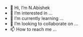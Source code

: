 - 👋 Hi, I’m N.Abishek
- 👀 I’m interested in ...
- 🌱 I’m currently learning ...
- 💞️ I’m looking to collaborate on ...
- 📫 How to reach me ...

<!---
abishek777mammy/abishek777mammy is a ✨ special ✨ repository because its `README.md` (this file) appears on your GitHub profile.
You can click the Preview link to take a look at your changes.
--->
